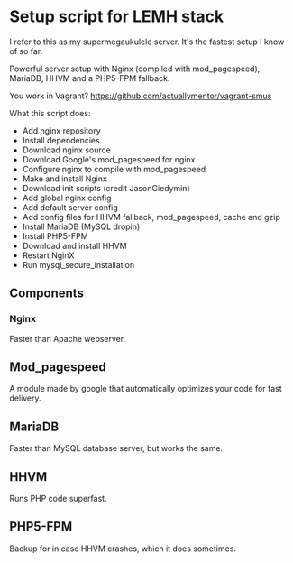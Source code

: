 # Setup script for LEMH stack

I refer to this as my supermegaukulele server. It's the fastest setup I know of so far.

Powerful server setup with Nginx (compiled with mod_pagespeed), MariaDB, HHVM and a PHP5-FPM fallback.

You work in Vagrant? https://github.com/actuallymentor/vagrant-smus

What this script does:

- Add nginx repository
- Install dependencies
- Download nginx source
- Download Google's mod_pagespeed for nginx
- Configure nginx to compile with mod_pagespeed
- Make and install Nginx
- Download init scripts (credit JasonGiedymin)
- Add global nginx config
- Add default server config
- Add config files for HHVM fallback, mod_pagespeed, cache and gzip
- Install MariaDB (MySQL dropin)
- Install PHP5-FPM
- Download and install HHVM
- Restart NginX
- Run mysql_secure_installation

## Components

### Nginx

Faster than Apache webserver.

## Mod_pagespeed

A module made by google that automatically optimizes your code for fast delivery.

## MariaDB

Faster than MySQL database server, but works the same.

## HHVM

Runs PHP code superfast.

## PHP5-FPM

Backup for in case HHVM crashes, which it does sometimes.